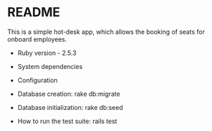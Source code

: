 # README

This is a simple hot-desk app, which allows the booking of seats for onboard employees.

* Ruby version - 2.5.3

* System dependencies

* Configuration

* Database creation: rake db:migrate

* Database initialization: rake db:seed

* How to run the test suite: rails test

